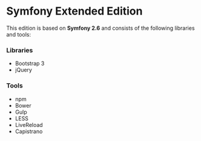 Symfony Extended Edition
========================

This edition is based on **Symfony 2.6** and consists of the following libraries and tools:


### Libraries
- Bootstrap 3
- jQuery


### Tools
- npm
- Bower
- Gulp
- LESS
- LiveReload
- Capistrano
